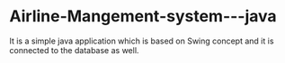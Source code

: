 # Airline-Mangement-system---java
It is a simple java application which is based on Swing concept and it is connected to the database as well.

